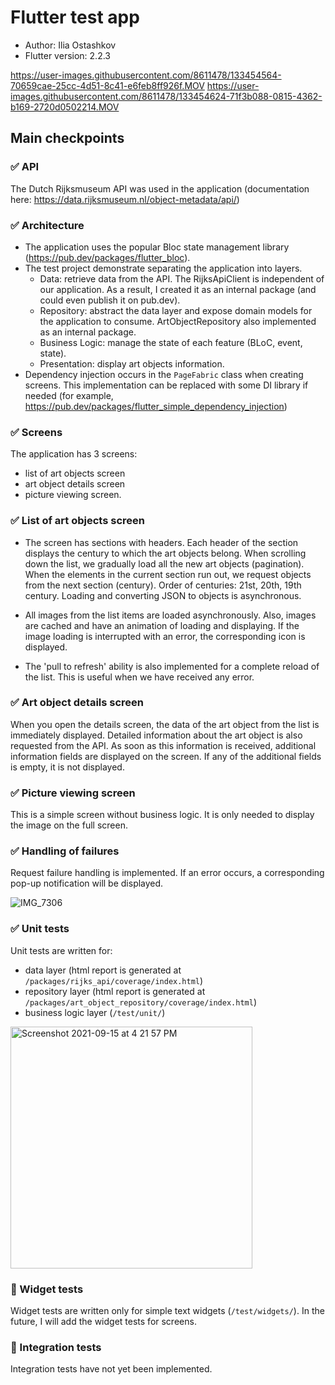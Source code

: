 # Flutter test app

* Author: Ilia Ostashkov
* Flutter version: 2.2.3

https://user-images.githubusercontent.com/8611478/133454564-70659cae-25cc-4d51-8c41-e6feb8ff926f.MOV
https://user-images.githubusercontent.com/8611478/133454624-71f3b088-0815-4362-b169-2720d0502214.MOV

## Main checkpoints

### ✅ API

The Dutch Rijksmuseum API was used in the application (documentation here: https://data.rijksmuseum.nl/object-metadata/api/)

### ✅ Architecture

- The application uses the popular Bloc state management library (https://pub.dev/packages/flutter_bloc).
- The test project demonstrate separating the application into layers.
    - Data: retrieve data from the API. The RijksApiClient is independent of our application. As a result, I created it as an internal package (and could even publish it on pub.dev).
    - Repository: abstract the data layer and expose domain models for the application to consume. ArtObjectRepository also implemented as an internal package. 
    - Business Logic: manage the state of each feature (BLoC, event, state).
    - Presentation: display art objects information.
- Dependency injection occurs in the `PageFabric` class when creating screens. This implementation can be replaced with some DI library if needed (for example, https://pub.dev/packages/flutter_simple_dependency_injection)

### ✅ Screens

The application has 3 screens: 
* list of art objects screen
* art object details screen
* picture viewing screen.

### ✅ List of art objects screen

- The screen has sections with headers. Each header of the section displays the century to which the art objects belong. When scrolling down the list, we gradually load all the new art objects (pagination). When the elements in the current section run out, we request objects from the next section (century). Order of centuries: 21st, 20th, 19th century. Loading and converting JSON to objects is asynchronous.

- All images from the list items are loaded asynchronously. Also, images are cached and have an animation of loading and displaying. If the image loading is interrupted with an error, the corresponding icon is displayed.

- The 'pull to refresh' ability is also implemented for a complete reload of the list. This is useful when we have received any error.

### ✅ Art object details screen

When you open the details screen, the data of the art object from the list is immediately displayed. Detailed information about the art object is also requested from the API. As soon as this information is received, additional information fields are displayed on the screen. If any of the additional fields is empty, it is not displayed.

### ✅ Picture viewing screen

This is a simple screen without business logic. It is only needed to display the image on the full screen.

### ✅ Handling of failures

Request failure handling is implemented. If an error occurs, a corresponding pop-up notification will be displayed.

![IMG_7306](https://user-images.githubusercontent.com/8611478/133454847-f74d60a0-8390-4bf1-8265-5e50dbbb1bb1.PNG)

### ✅ Unit tests

Unit tests are written for:
- data layer (html report is generated at `/packages/rijks_api/coverage/index.html`) 
- repository layer (html report is generated at `/packages/art_object_repository/coverage/index.html`)
- business logic layer (`/test/unit/`)

<img width="387" alt="Screenshot 2021-09-15 at 4 21 57 PM" src="https://user-images.githubusercontent.com/8611478/133454790-a0c02cf5-edaa-44b2-a847-aaef6efcced8.png">

### 📌 Widget tests

Widget tests are written only for simple text widgets (`/test/widgets/`). In the future, I will add the widget tests for screens.

### 📌 Integration tests

Integration tests have not yet been implemented.
